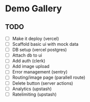 # Demo Gallery

## TODO

- [ ] Make it deploy (vercel)
- [ ] Scaffold basic ui with mock data
- [ ] DB setup (vercel postgres)
- [ ] Attach db to ui
- [ ] Add auth (clerk)
- [ ] Add image upload
- [ ] Error management (sentry)
- [ ] Routing/image page (parallell route)
- [ ] Delete button (server actions)
- [ ] Analytics (upstash)
- [ ] Ratelimiting (upstash)